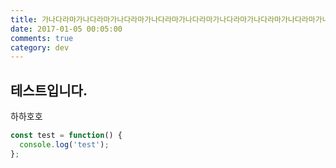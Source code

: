 ```yaml
---
title: 가나다라마가나다라마가나다라마가나다라마가나다라마가나다라마가나다라마가나다라마가나다라마가나다라마가나다라마가나다라마
date: 2017-01-05 00:05:00
comments: true
category: dev
---
```


## 테스트입니다.

하하호호

```js
const test = function() {
  console.log('test');
};
```
